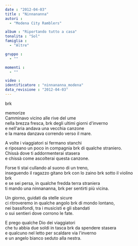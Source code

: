 ```yaml
---
date : "2012-04-03"
title : "Ninnananna"
autori : 
  - "Modena City Ramblers"

album : "Riportando tutto a casa"
tonalita : "Sol"
famiglia : 
  - "Altre"

gruppo : 
  - ""

momenti : 
  - ""

video : 
identificatore : "ninnananna_modena"
data_revisione : "2012-04-03"
---
```

  
  
  
  
brk  
  
  
  
memorize  
 Camminavo vicino alle rive del ume   
nella brezza fresca, brk degli ultimi giorni d'inverno   
e nell'aria andava una vecchia canzone   
e la marea danzava correndo verso il mare.   
  
  
  
A volte i viaggiatori si fermano stanchi  
e riposano un poco in compagnia brk di qualche straniero.  
Chissà dove ti addormenterai stasera  
e chissà come ascolterai questa canzone.  
  
  
Forse ti stai cullando al suono di un treno,   
inseguendo il ragazzo gitano brk con lo zaino brk sotto il violino   
brk  
e se sei persa, in qualche fredda terra straniera   
ti mando una ninnananna, brk per sentirti più vicina.   
  
  
  
Un giorno, guidati da stelle sicure  
ci ritroveremo in qualche angolo brk di mondo lontano,  
nei bassifondi, tra i musicisti e gli sbandati  
o sui sentieri dove corrono le fate.  
  
  
  
E prego qualche Dio dei viaggiatori  
che tu abbia due soldi in tasca brk da spendere stasera  
e qualcuno nel letto per scaldare via l'inverno  
e un angelo bianco seduto alla nestra.  
  
  
  
  
  
  
  
  
  
